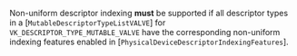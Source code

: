 Non-uniform descriptor indexing  **must**  be supported if all descriptor
types in a [`MutableDescriptorTypeListVALVE`] for
`VK_DESCRIPTOR_TYPE_MUTABLE_VALVE` have the corresponding
non-uniform indexing features enabled in
[`PhysicalDeviceDescriptorIndexingFeatures`].